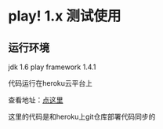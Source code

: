 # play! 1.x 测试使用

##  运行环境
jdk 1.6
play framework 1.4.1

代码运行在heroku云平台上

查看地址：[点这里](https://play-codecly.herokuapp.com/)



这里的代码是和heroku上git仓库部署代码同步的
